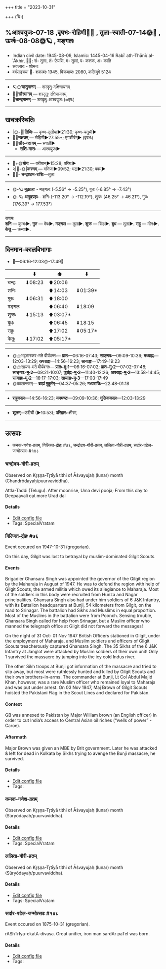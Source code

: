 +++
title = "2023-10-31"

+++
(चि॰)
## %आश्वयुजः-07-18  ,वृषभः-रोहिणी🌛🌌  ,  तुला-स्वाती-07-14🌞🌌  ,  ऊर्जः-08-08🌞🪐  , मङ्गलः
- Indian civil date: 1945-08-09, Islamic: 1445-04-16 Rabīʿ ath-Thānī/ al-ʾĀkhir, 🌌🌞: सं- तुला, तं- ऐप्पसि, म- तुलां, प- कत्तक, अ- काति
- संवत्सरः - शोभनः
- वर्षसङ्ख्या 🌛- शकाब्दः 1945, विक्रमाब्दः 2080, कलियुगे 5124
___________________
- 🪐🌞**ऋतुमानम्** — शरदृतुः दक्षिणायनम्
- 🌌🌞**सौरमानम्** — शरदृतुः दक्षिणायनम्
- 🌛**चान्द्रमानम्** — शरदृतुः आश्वयुजः (≈इषः)
___________________


## खचक्रस्थितिः
- |🌞-🌛|**तिथिः** — कृष्ण-तृतीया►21:30; कृष्ण-चतुर्थी►  
- 🌌🌛**नक्षत्रम्** — रोहिणी►27:55*; मृगशीर्षम्► (वृषभः)  
- 🌌🌞**सौर-नक्षत्रम्** — स्वाती►  
  - **राशि-मासः** — आश्वयुजः► 
___________________
- 🌛+🌞**योगः** — वरीयान्►15:28; परिघः►  
- २|🌛-🌞|**करणम्** — वणिजा►09:52; भद्रा►21:30; बवम्►  
- 🌌🌛- **चन्द्राष्टम-राशिः**—तुला  
___________________
- 🌞-🪐 **मूढग्रहाः** - मङ्गलः (-5.56° → -5.25°), बुधः (-6.85° → -7.43°)
- 🌞-🪐 **अमूढग्रहाः** - शनिः (-113.20° → -112.19°), शुक्रः (46.25° → 46.21°), गुरुः (176.39° → 177.53°)
___________________
राशयः  
**शनि** — कुम्भः►. **गुरु** — मेषः►. **मङ्गल** — तुला►. **शुक्र** — सिंहः►. **बुध** — तुला►. **राहु** — मीनः►. **केतु** — कन्या►. 
___________________


## दिनमान-कालविभागाः
- 🌅—06:16-12:03🌞-17:49🌇  

|      |⬇     |⬆     |⬇     |
|------|-----|-----|------|
|चन्द्रः|⬇08:23 |⬆20:06 |     |
|शनिः   |     |⬆14:03 |⬇01:39*|
|गुरुः  |⬇06:31 |⬆18:00 |     |
|मङ्गलः |     |⬆06:40 |⬇18:09 |
|शुक्रः |⬇15:13 |⬆03:07*|     |
|बुधः   |     |⬆06:45 |⬇18:15 |
|राहुः  |     |⬆17:02 |⬇05:17*|
|केतुः  |⬇17:02 |⬆05:17*|     |
___________________
- 🌞⚝भट्टभास्कर-मते वीर्यवन्तः— **प्रातः**—06:16-07:43; **साङ्गवः**—09:09-10:36; **मध्याह्नः**—12:03-13:29; **अपराह्णः**—14:56-16:23; **सायाह्नः**—17:49-19:23  
- 🌞⚝सायण-मते वीर्यवन्तः— **प्रातः-मु॰1**—06:16-07:02; **प्रातः-मु॰2**—07:02-07:48; **साङ्गवः-मु॰2**—09:21-10:07; **पूर्वाह्णः-मु॰2**—11:40-12:26; **अपराह्णः-मु॰2**—13:58-14:45; **सायाह्नः-मु॰2**—16:17-17:03; **सायाह्नः-मु॰3**—17:03-17:49  
- 🌞कालान्तरम्— **ब्राह्मं मुहूर्तम्**—04:37-05:26; **मध्यरात्रिः**—22:48-01:18  
___________________
- **राहुकालः**—14:56-16:23; **यमघण्टः**—09:09-10:36; **गुलिककालः**—12:03-13:29  
___________________
- **शूलम्**—उदीची (►10:53); **परिहारः**–क्षीरम्  
___________________

## उत्सवाः
- कनक-गणेश-व्रतम्, गिल्जित-द्रोहः #७६, चन्द्रोदय-गौरी-व्रतम्, ललिता-गौरी-व्रतम्, सर्दार-पटेल-जन्मोत्सवः #१४८
### चन्द्रोदय-गौरी-व्रतम्

Observed on Kr̥ṣṇa-Tr̥tīyā tithi of Āśvayujaḥ (lunar) month (Chandrōdayaḥ/puurvaviddha). 

Attla-Taddi (Telugu). After moonrise, Uma devi pooja; From this day to Deepaavali eat more Urad dal

#### Details
- [Edit config file](https://github.com/jyotisham/adyatithi/blob/master/devatA/umA/lunar_month/tithi/07/18/candrOdaya-gaurI-vratam.toml)
- Tags: SpecialVratam


### गिल्जित-द्रोहः #७६

Event occured on 1947-10-31 (gregorian). 

On this day, Gilgit was lost to betrayal by muslim-dominated Gilgit Scouts.

#### Events
Brigadier Ghansara Singh was appointed the governor of the Gilgit region by the Maharaja in August of 1947. He was to defend the region with help of Gilgit Scouts, the armed militia which owed its allegiance to Maharaja. Most of the soldiers in this body were recruited from Hunza and Nagar principalities. Ghansara Singh also had under him soldiers of 6 J&K Infantry, with its Battalion headquarters at Bunji, 54 kilometers from Gilgit, on the road to Srinagar. The battalion had Sikhs and Muslims in equal proportion. Most of the Muslims in the battalion were from Poonch. Sensing trouble, Ghansara Singh called for help from Srinagar, but a Muslim officer who manned the telegraph office at Gilgit did not forward the messages!

On the night of 31 Oct- 01 Nov 1947 British Officers stationed in Gilgit, under the employment of Maharaja, and Muslim soldiers and officers of Gilgit Scouts treacherously captured Ghansara Singh. The 35 Sikhs of the 6 J&K Infantry at Janglot were attacked by Muslim soldiers of their own unit! Only 1 survived the massacre by jumping into the icy cold Indus river.

The other Sikh troops at Bunji got information of the massacre and tried to slip away, but most were ruthlessly hunted and killed by Gilgit Scouts and their own brothers-in-arms. The commander at Bunji, Lt Col Abdul Majid Khan, however, was a rare Muslim officer who remained loyal to Maharaja and was put under arrest. On 03 Nov 1947, Maj Brown of Gilgit Scouts hoisted the Pakistani Flag in the Scout Lines and declared for Pakistan.

#### Context
GB was annexed to Pakistan by Major William brown (an English officer) in order to cut India’s access to Central Asian oil riches (“wells of power” - Caroe).

#### Aftermath
Major Brown was given an MBE by Brit government. Later he was attacked & left for dead in Kolkata by Sikhs trying to avenge the Bunji massacre, he survived.

#### Details
- [Edit config file](https://github.com/jyotisham/adyatithi/blob/master/mahApuruSha/xatra-later/gregorian/day/10/31/gilgit-vidrohaH.toml)
- Tags: 


### कनक-गणेश-व्रतम्

Observed on Kr̥ṣṇa-Tr̥tīyā tithi of Āśvayujaḥ (lunar) month (Sūryōdayaḥ/puurvaviddha). 



#### Details
- [Edit config file](https://github.com/jyotisham/adyatithi/blob/master/devatA/gaNapati/lunar_month/tithi/07/18/kanaka-gaNEza-vratam.toml)
- Tags: SpecialVratam


### ललिता-गौरी-व्रतम्

Observed on Kr̥ṣṇa-Tr̥tīyā tithi of Āśvayujaḥ (lunar) month (Sūryōdayaḥ/puurvaviddha). 



#### Details
- [Edit config file](https://github.com/jyotisham/adyatithi/blob/master/devatA/shakti/lunar_month/tithi/07/18/lalitA-gaurI-vratam.toml)
- Tags: SpecialVratam


### सर्दार-पटेल-जन्मोत्सवः #१४८

Event occured on 1875-10-31 (gregorian). 

rAShTrIya-ekatA-divasa. Great unifier, iron man sardAr paTel was born.

#### Details
- [Edit config file](https://github.com/jyotisham/adyatithi/blob/master/mahApuruSha/xatra-later/gregorian/day/10/31/sardAra-paTela-janmotsavaH.toml)
- Tags: 

